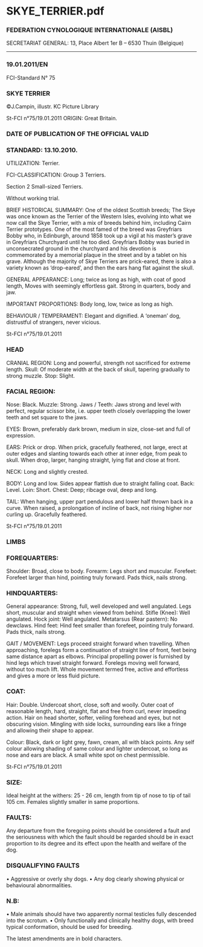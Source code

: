 # SKYE_TERRIER.pdf


### FEDERATION CYNOLOGIQUE INTERNATIONALE (AISBL)


SECRETARIAT GENERAL: 13, Place Albert 1er  B – 6530 Thuin (Belgique)
______________________________________________________________________________

### 19.01.2011/EN



FCI-Standard N° 75

### SKYE TERRIER



©J.Campin, illustr. KC Picture Library





St-FCI n°75/19.01.2011
ORIGIN: Great Britain.

### DATE OF PUBLICATION OF THE OFFICIAL VALID



### STANDARD: 13.10.2010.



UTILIZATION: Terrier.

FCI-CLASSIFICATION: Group 3
Terriers.

Section 2  Small-sized Terriers.

Without working trial.

BRIEF HISTORICAL SUMMARY: One of the oldest Scottish
breeds; The Skye was once known as the Terrier of the Western
Isles, evolving into what we now call the Skye Terrier, with a mix of
breeds behind him, including Cairn Terrier prototypes. One of the
most famed of the breed was Greyfriars Bobby who, in Edinburgh,
around 1858 took up a vigil at his master’s grave in Greyfriars
Churchyard until he too died. Greyfriars Bobby was buried in unconsecrated ground in the churchyard and his devotion is
commemorated by a memorial plaque in the street and by a tablet on
his grave. Although the majority of Skye Terriers are prick-eared,
there is also a variety known as ‘drop-eared’, and then the ears hang
flat against the skull.

GENERAL APPEARANCE: Long; twice as long as high, with
coat of good length, Moves with seemingly effortless gait. Strong in
quarters, body and jaw.

IMPORTANT PROPORTIONS: Body long, low, twice as long as
high.

BEHAVIOUR / TEMPERAMENT: Elegant and dignified. A ‘oneman’ dog, distrustful of strangers, never vicious.





St-FCI n°75/19.01.2011


### HEAD



CRANIAL REGION: Long and powerful, strength not sacrificed for
extreme length.
Skull: Of moderate width at the back of skull, tapering gradually to
strong muzzle.
Stop: Slight.

### FACIAL REGION:


Nose: Black.
Muzzle: Strong.
Jaws / Teeth: Jaws strong and level with perfect, regular scissor bite,
i.e. upper teeth closely overlapping the lower teeth and set square to
the jaws.

EYES: Brown, preferably dark brown, medium in size, close-set and
full of expression.

EARS: Prick or drop. When prick, gracefully feathered, not large,
erect at outer edges and slanting towards each other at inner edge,
from peak to skull.  When drop, larger, hanging straight, lying flat
and close at front.

NECK: Long and slightly crested.

BODY: Long and low. Sides appear flattish due to straight falling
coat.
Back: Level.
Loin: Short.
Chest: Deep; ribcage oval, deep and long.

TAIL: When hanging, upper part pendulous and lower half thrown
back in a curve. When raised, a prolongation of incline of back, not
rising higher nor curling up. Gracefully feathered.





St-FCI n°75/19.01.2011


### LIMBS



### FOREQUARTERS:


Shoulder: Broad, close to body.
Forearm: Legs short and muscular.
Forefeet: Forefeet larger than hind, pointing truly forward. Pads
thick, nails strong.

### HINDQUARTERS:


General appearance: Strong, full, well developed and well angulated.
Legs short, muscular and straight when viewed from behind.
Stifle (Knee): Well angulated.
Hock joint: Well angulated.
Metatarsus (Rear pastern): No dewclaws.
Hind feet: Hind feet smaller than forefeet, pointing truly forward.
Pads thick, nails strong.

GAIT / MOVEMENT: Legs proceed straight forward when
travelling. When approaching, forelegs form a continuation of
straight line of front, feet being same distance apart as elbows.
Principal propelling power is furnished by hind legs which travel
straight forward. Forelegs moving well forward, without too much
lift. Whole movement termed free, active and effortless and gives a
more or less fluid picture.

### COAT:


Hair: Double. Undercoat short, close, soft and woolly. Outer coat of
reasonable length, hard, straight, flat and free from curl, never
impeding action.  Hair on head shorter, softer, veiling forehead and
eyes, but not obscuring vision. Mingling with side locks,
surrounding ears like a fringe and allowing their shape to appear.

Colour: Black, dark or light grey, fawn, cream, all with black points.
Any self colour allowing shading of same colour and lighter
undercoat, so long as nose and ears are black. A small white spot on
chest permissible.




St-FCI n°75/19.01.2011

### SIZE:


Ideal height at the withers:  25 - 26 cm, length from tip of nose to tip
of tail 105 cm. Females slightly smaller in same proportions.

### FAULTS:


Any departure from the foregoing points should be considered a
fault and the seriousness with which the fault should be regarded
should be in exact proportion to its degree and its effect upon the
health and welfare of the dog.

### DISQUALIFYING FAULTS


• Aggressive or overly shy dogs.
• Any dog clearly showing physical or behavioural abnormalities.

### N.B:


• Male animals should have two apparently normal testicles fully
descended into the scrotum.
• Only functionally and clinically healthy dogs, with breed typical
conformation, should be used for breeding.



The latest amendments are in bold characters.






